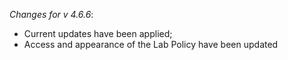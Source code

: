 _Changes for v 4.6.6_:
- Current updates have been applied;
- Access and appearance of the Lab Policy have been updated
